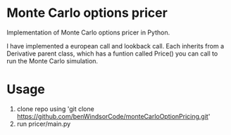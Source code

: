 # Monte Carlo options pricer
Implementation of Monte Carlo options pricer in Python.

I have implemented a european call and lookback call. Each inherits from a Derivative parent class, which has a funtion called Price() you can call to run the Monte Carlo simulation.

# Usage
1) clone repo using 'git clone https://github.com/benWindsorCode/monteCarloOptionPricing.git'
2) run pricer/main.py
